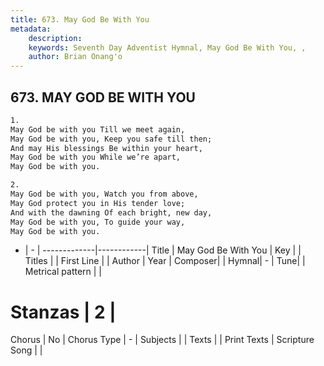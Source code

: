 ```yaml
---
title: 673. May God Be With You
metadata:
    description: 
    keywords: Seventh Day Adventist Hymnal, May God Be With You, , 
    author: Brian Onang'o
---
```



## 673. MAY GOD BE WITH YOU

```txt
1.
May God be with you Till we meet again,
May God be with you, Keep you safe till then;
And may His blessings Be within your heart,
May God be with you While we’re apart,
May God be with you.

2.
May God be with you, Watch you from above,
May God protect you in His tender love;
And with the dawning Of each bright, new day,
May God be with you, To guide your way,
May God be with you.
```

- |   -  |
-------------|------------|
Title | May God Be With You |
Key |  |
Titles |  |
First Line |  |
Author | 
Year | 
Composer|  |
Hymnal|  - |
Tune|  |
Metrical pattern | |
# Stanzas | 2 |
Chorus | No |
Chorus Type | - |
Subjects |  |
Texts |  |
Print Texts | 
Scripture Song |  |
  
